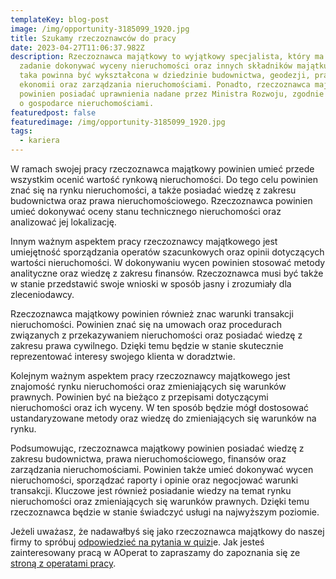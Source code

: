 ```yaml
---
templateKey: blog-post
image: /img/opportunity-3185099_1920.jpg
title: Szukamy rzeczoznawców do pracy
date: 2023-04-27T11:06:37.982Z
description: Rzeczoznawca majątkowy to wyjątkowy specjalista, który ma za
  zadanie dokonywać wyceny nieruchomości oraz innych składników majątku. Osoba
  taka powinna być wykształcona w dziedzinie budownictwa, geodezji, prawa,
  ekonomii oraz zarządzania nieruchomościami. Ponadto, rzeczoznawca majątkowy
  powinien posiadać uprawnienia nadane przez Ministra Rozwoju, zgodnie z ustawą
  o gospodarce nieruchomościami.
featuredpost: false
featuredimage: /img/opportunity-3185099_1920.jpg
tags:
  - kariera
---
```

W ramach swojej pracy rzeczoznawca majątkowy powinien umieć przede wszystkim ocenić wartość rynkową nieruchomości. Do tego celu powinien znać się na rynku nieruchomości, a także posiadać wiedzę z zakresu budownictwa oraz prawa nieruchomościowego. Rzeczoznawca powinien umieć dokonywać oceny stanu technicznego nieruchomości oraz analizować jej lokalizację.

Innym ważnym aspektem pracy rzeczoznawcy majątkowego jest umiejętność sporządzania operatów szacunkowych oraz opinii dotyczących wartości nieruchomości. W dokonywaniu wycen powinien stosować metody analityczne oraz wiedzę z zakresu finansów. Rzeczoznawca musi być także w stanie przedstawić swoje wnioski w sposób jasny i zrozumiały dla zleceniodawcy.

Rzeczoznawca majątkowy powinien również znac warunki transakcji nieruchomości. Powinien znać się na umowach oraz procedurach związanych z przekazywaniem nieruchomości oraz posiadać wiedzę z zakresu prawa cywilnego. Dzięki temu będzie w stanie skutecznie reprezentować interesy swojego klienta w doradztwie.

Kolejnym ważnym aspektem pracy rzeczoznawcy majątkowego jest znajomość rynku nieruchomości oraz zmieniających się warunków prawnych. Powinien być na bieżąco z przepisami dotyczącymi nieruchomości oraz ich wyceny. W ten sposób będzie mógł dostosować ustandaryzowane metody oraz wiedzę do zmieniających się warunków na rynku.

Podsumowując, rzeczoznawca majątkowy powinien posiadać wiedzę z zakresu budownictwa, prawa nieruchomościowego, finansów oraz zarządzania nieruchomościami. Powinien także umieć dokonywać wycen nieruchomości, sporządzać raporty i opinie oraz negocjować warunki transakcji. Kluczowe jest również posiadanie wiedzy na temat rynku nieruchomości oraz zmieniających się warunków prawnych. Dzięki temu rzeczoznawca będzie w stanie świadczyć usługi na najwyższym poziomie. 

Jeżeli uważasz, że nadawałbyś się jako rzeczoznawca majątkowy do naszej firmy to spróbuj [odpowiedzieć na pytania w quizi](https://forms.office.com/e/YsY8ySaFmE)e. Jak jesteś zainteresowany pracą w AOperat to zapraszamy do zapoznania się ze [stroną z operatami pracy](https://aoperat.pl/career).